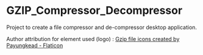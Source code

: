 # GZIP_Compressor_Decompressor
Project to create a file compressor and de-compressor desktop application.

Author attribution for element used (logo) : <a href="https://www.flaticon.com/free-icons/gzip-file" title="gzip file icons">Gzip file icons created by Payungkead - Flaticon</a>
